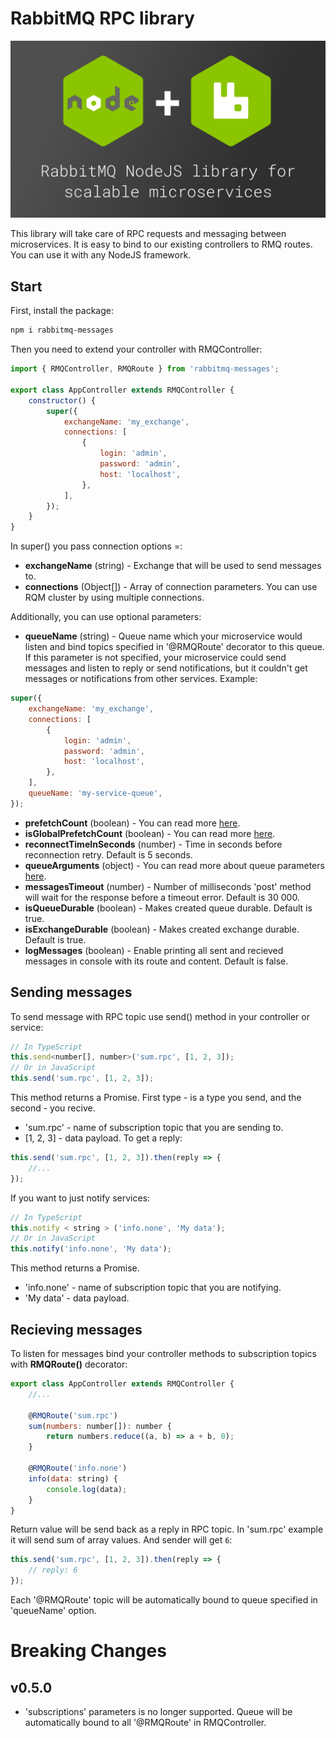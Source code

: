 # RabbitMQ RPC library

![alt cover](https://github.com/AlariCode/rabbitmq-messages/raw/master/img/cover.jpg)

This library will take care of RPC requests and messaging between microservices. It is easy to bind to our existing controllers to RMQ routes. You can use it with any NodeJS framework.

## Start

First, install the package:

```bash
npm i rabbitmq-messages
```

Then you need to extend your controller with RMQController:

```javascript
import { RMQController, RMQRoute } from 'rabbitmq-messages';

export class AppController extends RMQController {
    constructor() {
        super({
            exchangeName: 'my_exchange',
            connections: [
                {
                    login: 'admin',
                    password: 'admin',
                    host: 'localhost',
                },
            ],
        });
    }
}
```

In super() you pass connection options =:

-   **exchangeName** (string) - Exchange that will be used to send messages to.
-   **connections** (Object[]) - Array of connection parameters. You can use RQM cluster by using multiple connections.

Additionally, you can use optional parameters:

-   **queueName** (string) - Queue name which your microservice would listen and bind topics specified in '@RMQRoute' decorator to this queue. If this parameter is not specified, your microservice could send messages and listen to reply or send notifications, but it couldn't get messages or notifications from other services.
    Example:

```javascript
super({
    exchangeName: 'my_exchange',
    connections: [
        {
            login: 'admin',
            password: 'admin',
            host: 'localhost',
        },
    ],
    queueName: 'my-service-queue',
});
```

-   **prefetchCount** (boolean) - You can read more [here](https://github.com/postwait/node-amqp).
-   **isGlobalPrefetchCount** (boolean) - You can read more [here](https://github.com/postwait/node-amqp).
-   **reconnectTimeInSeconds** (number) - Time in seconds before reconnection retry. Default is 5 seconds.
-   **queueArguments** (object) - You can read more about queue parameters [here](https://www.rabbitmq.com/parameters.html).
-   **messagesTimeout** (number) - Number of milliseconds 'post' method will wait for the response before a timeout error. Default is 30 000.
-   **isQueueDurable** (boolean) - Makes created queue durable. Default is true.
-   **isExchangeDurable** (boolean) - Makes created exchange durable. Default is true.
-   **logMessages** (boolean) - Enable printing all sent and recieved messages in console with its route and content. Default is false.

## Sending messages

To send message with RPC topic use send() method in your controller or service:

```javascript
// In TypeScript
this.send<number[], number>('sum.rpc', [1, 2, 3]);
// Or in JavaScript
this.send('sum.rpc', [1, 2, 3]);
```

This method returns a Promise. First type - is a type you send, and the second - you recive.

-   'sum.rpc' - name of subscription topic that you are sending to.
-   [1, 2, 3] - data payload.
    To get a reply:

```javascript
this.send('sum.rpc', [1, 2, 3]).then(reply => {
    //...
});
```

If you want to just notify services:

```javascript
// In TypeScript
this.notify < string > ('info.none', 'My data');
// Or in JavaScript
this.notify('info.none', 'My data');
```

This method returns a Promise.

-   'info.none' - name of subscription topic that you are notifying.
-   'My data' - data payload.

## Recieving messages

To listen for messages bind your controller methods to subscription topics with **RMQRoute()** decorator:

```javascript
export class AppController extends RMQController {
    //...

    @RMQRoute('sum.rpc')
    sum(numbers: number[]): number {
        return numbers.reduce((a, b) => a + b, 0);
    }

    @RMQRoute('info.none')
    info(data: string) {
        console.log(data);
    }
}
```

Return value will be send back as a reply in RPC topic. In 'sum.rpc' example it will send sum of array values. And sender will get `6`:

```javascript
this.send('sum.rpc', [1, 2, 3]).then(reply => {
    // reply: 6
});
```

Each '@RMQRoute' topic will be automatically bound to queue specified in 'queueName' option.

# Breaking Changes

## v0.5.0

-   'subscriptions' parameters is no longer supported. Queue will be automatically bound to all '@RMQRoute' in RMQController.
